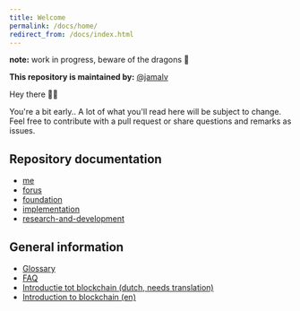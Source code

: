 ```yaml
---
title: Welcome
permalink: /docs/home/
redirect_from: /docs/index.html
---
```


**note:** work in progress, beware of the dragons 🐉 

**This repository is maintained by:** [@jamalv](https://github.com/jamalv)

Hey there 👋🏻

You're a bit early.. A lot of what you'll read here will be subject to change. Feel free to contribute with a pull request or share questions and remarks as issues.

## Repository documentation
* [me](me/README.md)
* [forus](forus/README.md)
* [foundation](foundation/README.md)
* [implementation](implementation/README.md)
* [research-and-development](research-and-development/README.md)

## General information
* [Glossary](knowledge-base/glossary.md)
* [FAQ](knowledge-base/faq.md)
* [Introductie tot blockchain (dutch, needs translation)](knowledge-base/posts/blockchain-intro.md)
* [Introduction to blockchain (en)](knowledge-base/posts/blockchain-intro-en.md)


